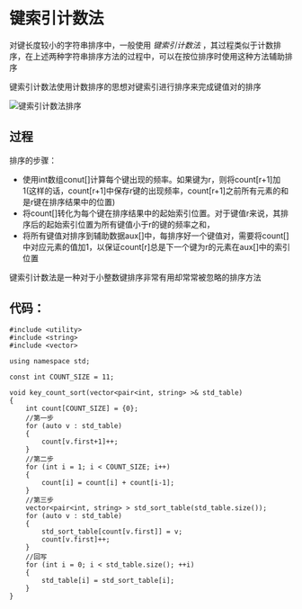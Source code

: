 # 键索引计数法

对键长度较小的字符串排序中，一般使用 *键索引计数法* ，其过程类似于计数排序，在上述两种字符串排序方法的过程中，可以在按位排序时使用这种方法辅助排序

键索引计数法使用计数排序的思想对键索引进行排序来完成键值对的排序

![键索引计数法排序](img/key_count_sort.png)

## 过程

排序的步骤：

- 使用int数组conut[]计算每个键出现的频率。如果键为r，则将count[r+1]加1(这样的话，count[r+1]中保存r键的出现频率，count[r+1]之前所有元素的和是r键在排序结果中的位置)
- 将count[]转化为每个键在排序结果中的起始索引位置。对于键值r来说，其排序后的起始索引位置为所有键值小于r的键的频率之和，
- 将所有键值对排序到辅助数据aux[]中，每排序好一个键值对，需要将count[]中对应元素的值加1，以保证count[r]总是下一个键为r的元素在aux[]中的索引位置

键索引计数法是一种对于小整数键排序非常有用却常常被忽略的排序方法


## 代码：

```
#include <utility>
#include <string>
#include <vector>

using namespace std;

const int COUNT_SIZE = 11;

void key_count_sort(vector<pair<int, string> >& std_table)
{
    int count[COUNT_SIZE] = {0};
    //第一步
    for (auto v : std_table)
    {
        count[v.first+1]++;
    }
    //第二步
    for (int i = 1; i < COUNT_SIZE; i++)
    {
        count[i] = count[i] + count[i-1];
    }
    //第三步
    vector<pair<int, string> > std_sort_table(std_table.size());
    for (auto v : std_table)
    {
        std_sort_table[count[v.first]] = v;
        count[v.first]++;
    }
    //回写
    for (int i = 0; i < std_table.size(); ++i)
    {
        std_table[i] = std_sort_table[i];
    }
}

```
